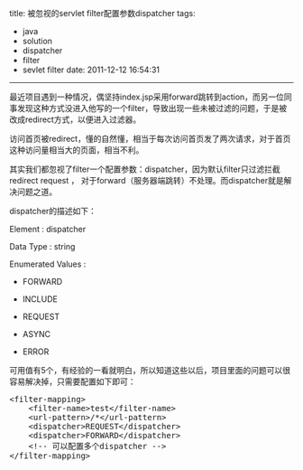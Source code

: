 title: 被忽视的servlet filter配置参数dispatcher
tags:
  - java
  - solution
  - dispatcher
  - filter
  - sevlet filter
date: 2011-12-12 16:54:31
---

最近项目遇到一种情况，偶坚持index.jsp采用forward跳转到action，而另一位同事发现这种方式没进入他写的一个filter，导致出现一些未被过滤的问题，于是被改成redirect方式，以便进入过滤器。

访问首页被redirect，懂的自然懂，相当于每次访问首页发了两次请求，对于首页这种访问量相当大的页面，相当不利。

其实我们都忽视了filter一个配置参数：dispatcher，因为默认filter只过滤拦截redirect request ， 对于forward（服务器端跳转）不处理。而dispatcher就是解决问题之道。

dispatcher的描述如下：

Element : dispatcher

Data Type : string

Enumerated Values :

- FORWARD

- INCLUDE

- REQUEST

- ASYNC

- ERROR

可用值有5个，有经验的一看就明白，所以知道这些以后，项目里面的问题可以很容易解决掉，只需要配置如下即可：

<pre class="brush:xml">&lt;filter-mapping&gt;
    &lt;filter-name&gt;test&lt;/filter-name&gt;
    &lt;url-pattern&gt;/*&lt;/url-pattern&gt;
    &lt;dispatcher&gt;REQUEST&lt;/dispatcher&gt;
    &lt;dispatcher&gt;FORWARD&lt;/dispatcher&gt;
    &lt;!-- 可以配置多个dispatcher --&gt;
&lt;/filter-mapping&gt;</pre>